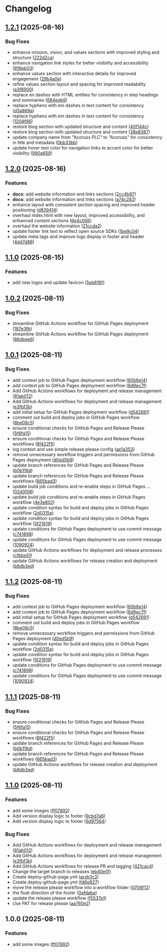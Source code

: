 # Changelog

## [1.2.1](https://github.com/acoruss/acoruss.github.io/compare/v1.2.0...v1.2.1) (2025-08-16)


### Bug Fixes

* enhance mission, vision, and values sections with improved styling and structure ([222d2ca](https://github.com/acoruss/acoruss.github.io/commit/222d2cad5d68af2d9667905e20161294b993975f))
* enhance navigation link styles for better visibility and accessibility ([816eb03](https://github.com/acoruss/acoruss.github.io/commit/816eb038359d205f64d494a034dc87631b0d9559))
* enhance values section with interactive details for improved engagement ([29b4a0e](https://github.com/acoruss/acoruss.github.io/commit/29b4a0ee28752b79b041a763af7defb8d228ed4e))
* refine values section layout and spacing for improved readability ([a3f8900](https://github.com/acoruss/acoruss.github.io/commit/a3f8900a50faa0938e886295ff595754e7927a6f))
* replace en dashes with HTML entities for consistency in step headings and summaries ([684eeb9](https://github.com/acoruss/acoruss.github.io/commit/684eeb9a060c1c7a4e734e3cc07ddd82b1f4b16b))
* replace hyphens with em dashes in text content for consistency ([d3a869a](https://github.com/acoruss/acoruss.github.io/commit/d3a869abf41eb393ef9eda3c34c8446254419647))
* replace hyphens with em dashes in text content for consistency ([1204f96](https://github.com/acoruss/acoruss.github.io/commit/1204f9695f84952930c3f30958763f956fd05e8c))
* restore blog section with updated structure and content ([40f144c](https://github.com/acoruss/acoruss.github.io/commit/40f144cf3c0660b0a9d82db2ee5dc7c48e1d7c05))
* restore blog section with updated structure and content ([38e8387](https://github.com/acoruss/acoruss.github.io/commit/38e8387521c7a201ae1794ab29c912ff0266f5fe))
* update company name from "Acoruss PLC" to "Acoruss" for consistency in title and metadata ([0bb33bb](https://github.com/acoruss/acoruss.github.io/commit/0bb33bbf5d275423066165fa9fff47da26c5878a))
* update hover text color for navigation links to accent color for better visibility ([990a659](https://github.com/acoruss/acoruss.github.io/commit/990a6594b1822f2b1bfc2b59620d2cbd1357a503))

## [1.2.0](https://github.com/acoruss/acoruss.github.io/compare/v1.1.0...v1.2.0) (2025-08-16)


### Features

* **docs:** add website information and links sections ([2cc4b97](https://github.com/acoruss/acoruss.github.io/commit/2cc4b9758329210cc4d8c85f79dc202694c0d194))
* **docs:** add website information and links sections ([a74c282](https://github.com/acoruss/acoruss.github.io/commit/a74c282653d298e1b12eba3e41ef5bf71c0846bb))
* enhance layout with consistent section spacing and improved header positioning ([d839414](https://github.com/acoruss/acoruss.github.io/commit/d839414815f13f15f878408720e2e99f4573636e))
* overhaul index.html with new layout, improved accessibility, and enhanced content sections ([6e4c006](https://github.com/acoruss/acoruss.github.io/commit/6e4c006ce1a179936c9819b4a8f6eda0b041bfd8))
* overhaul the website information ([21ccda2](https://github.com/acoruss/acoruss.github.io/commit/21ccda2263089edc2c36ddc99e327a381cd7b846))
* update footer link text to reflect open source SDKs ([1be9c04](https://github.com/acoruss/acoruss.github.io/commit/1be9c04f4455506c9901f0b6b49bc87aaef35fe9))
* update meta tags and improve logo display in footer and header ([4dd7d88](https://github.com/acoruss/acoruss.github.io/commit/4dd7d88542234a744b37847bac795153fadcea17))

## [1.1.0](https://github.com/acoruss/acoruss.github.io/compare/v1.0.2...v1.1.0) (2025-08-15)


### Features

* add new logos and update favicon ([5eb816f](https://github.com/acoruss/acoruss.github.io/commit/5eb816fcc7564326f91deba68d383d6f1e9d3437))

## [1.0.2](https://github.com/acoruss/acoruss.github.io/compare/v1.0.1...v1.0.2) (2025-08-11)


### Bug Fixes

* streamline GitHub Actions workflow for GitHub Pages deployment ([187e3fb](https://github.com/acoruss/acoruss.github.io/commit/187e3fb95bd7031f085c90681bb01216af407663))
* streamline GitHub Actions workflow for GitHub Pages deployment ([86dbee6](https://github.com/acoruss/acoruss.github.io/commit/86dbee6321b9611afc2369ff9a3c0f3d2d9d8509))

## [1.0.1](https://github.com/acoruss/acoruss.github.io/compare/v1.0.0...v1.0.1) (2025-08-11)


### Bug Fixes

* add context job to GitHub Pages deployment workflow ([60b6e14](https://github.com/acoruss/acoruss.github.io/commit/60b6e147bf53a5ed1c17c2e0c7acf4ca99584c35))
* add context job to GitHub Pages deployment workflow ([8d9ec7f](https://github.com/acoruss/acoruss.github.io/commit/8d9ec7f7afbb0af57b129ba9b5b44fc555d5f40d))
* Add GitHub Actions workflows for deployment and release management ([81ab012](https://github.com/acoruss/acoruss.github.io/commit/81ab012fca34feddd2e23a27527cddc99c276b73))
* Add GitHub Actions workflows for deployment and release management ([e3fbf3b](https://github.com/acoruss/acoruss.github.io/commit/e3fbf3b8cfd97996c1831197c9b46f27b8869b13))
* add initial setup for GitHub Pages deployment workflow ([d542691](https://github.com/acoruss/acoruss.github.io/commit/d542691dc1d0bf1dbbc3a69fede16e4a79826548))
* comment out build and deploy jobs in GitHub Pages workflow ([8be08c5](https://github.com/acoruss/acoruss.github.io/commit/8be08c54a9095468b84c7e9b4e589d476a483939))
* ensure conditional checks for GitHub Pages and Release Please ([5f6fa15](https://github.com/acoruss/acoruss.github.io/commit/5f6fa1587f88f7ee1474ddd242d55a0df457a403))
* ensure conditional checks for GitHub Pages and Release Please workflows ([8f422f5](https://github.com/acoruss/acoruss.github.io/commit/8f422f5290bb117f7c09a3df22297905659d8450))
* log context and use simple release please config ([ae1a353](https://github.com/acoruss/acoruss.github.io/commit/ae1a353f29b0f3124c7a90df1bf776d96fdcba85))
* remove unnecessary workflow triggers and permissions from GitHub Pages deployment ([d0ed5b9](https://github.com/acoruss/acoruss.github.io/commit/d0ed5b9e3e3e457b1fb6ce35887b559c54ff037f))
* update branch references for GitHub Pages and Release Please ([b0b116d](https://github.com/acoruss/acoruss.github.io/commit/b0b116dbf5082e564ecdaba1f6e3386eac4924ef))
* update branch references for GitHub Pages and Release Please workflows ([665bad3](https://github.com/acoruss/acoruss.github.io/commit/665bad3fb35b6cc5604c1b344d6ff4341b12c783))
* update build job conditions and re-enable steps in GitHub Pages … ([02d3f08](https://github.com/acoruss/acoruss.github.io/commit/02d3f0818c2983673e8e3b4bbff11668ec987caf))
* update build job conditions and re-enable steps in GitHub Pages workflow ([4e3e802](https://github.com/acoruss/acoruss.github.io/commit/4e3e80249bf07dda3b967c2ef41c15d425d936b5))
* update condition syntax for build and deploy jobs in GitHub Pages workflow ([2d0315e](https://github.com/acoruss/acoruss.github.io/commit/2d0315ec12ac323cf5e7c7567f0315bcf1a7ba87))
* update condition syntax for build and deploy jobs in GitHub Pages workflow ([5f21619](https://github.com/acoruss/acoruss.github.io/commit/5f216193eddca330b421cf1071aa176c29fca355))
* update conditions for GitHub Pages deployment to use commit message ([c741898](https://github.com/acoruss/acoruss.github.io/commit/c7418984ec65ea4f5017d1ece6bae7c9f69bd423))
* update conditions for GitHub Pages deployment to use commit message ([1090924](https://github.com/acoruss/acoruss.github.io/commit/10909241abc70f8b92605a579db7796308c69493))
* update GitHub Actions workflows for deployment and release processes ([cfbbe51](https://github.com/acoruss/acoruss.github.io/commit/cfbbe51e487e01648212aee763c31680a3bdfafa))
* update GitHub Actions workflows for release creation and deployment ([b8db3ed](https://github.com/acoruss/acoruss.github.io/commit/b8db3edbaaa0bcee4ec8fb0ece92fb8780169705))

## [1.1.2](https://github.com/acoruss/acoruss.github.io/compare/acoruss-website-v1.1.1...acoruss-website-v1.1.2) (2025-08-11)


### Bug Fixes

* add context job to GitHub Pages deployment workflow ([60b6e14](https://github.com/acoruss/acoruss.github.io/commit/60b6e147bf53a5ed1c17c2e0c7acf4ca99584c35))
* add context job to GitHub Pages deployment workflow ([8d9ec7f](https://github.com/acoruss/acoruss.github.io/commit/8d9ec7f7afbb0af57b129ba9b5b44fc555d5f40d))
* add initial setup for GitHub Pages deployment workflow ([d542691](https://github.com/acoruss/acoruss.github.io/commit/d542691dc1d0bf1dbbc3a69fede16e4a79826548))
* comment out build and deploy jobs in GitHub Pages workflow ([8be08c5](https://github.com/acoruss/acoruss.github.io/commit/8be08c54a9095468b84c7e9b4e589d476a483939))
* remove unnecessary workflow triggers and permissions from GitHub Pages deployment ([d0ed5b9](https://github.com/acoruss/acoruss.github.io/commit/d0ed5b9e3e3e457b1fb6ce35887b559c54ff037f))
* update condition syntax for build and deploy jobs in GitHub Pages workflow ([2d0315e](https://github.com/acoruss/acoruss.github.io/commit/2d0315ec12ac323cf5e7c7567f0315bcf1a7ba87))
* update condition syntax for build and deploy jobs in GitHub Pages workflow ([5f21619](https://github.com/acoruss/acoruss.github.io/commit/5f216193eddca330b421cf1071aa176c29fca355))
* update conditions for GitHub Pages deployment to use commit message ([c741898](https://github.com/acoruss/acoruss.github.io/commit/c7418984ec65ea4f5017d1ece6bae7c9f69bd423))
* update conditions for GitHub Pages deployment to use commit message ([1090924](https://github.com/acoruss/acoruss.github.io/commit/10909241abc70f8b92605a579db7796308c69493))

## [1.1.1](https://github.com/acoruss/acoruss.github.io/compare/acoruss-website-v1.1.0...acoruss-website-v1.1.1) (2025-08-11)


### Bug Fixes

* ensure conditional checks for GitHub Pages and Release Please ([5f6fa15](https://github.com/acoruss/acoruss.github.io/commit/5f6fa1587f88f7ee1474ddd242d55a0df457a403))
* ensure conditional checks for GitHub Pages and Release Please workflows ([8f422f5](https://github.com/acoruss/acoruss.github.io/commit/8f422f5290bb117f7c09a3df22297905659d8450))
* update branch references for GitHub Pages and Release Please ([b0b116d](https://github.com/acoruss/acoruss.github.io/commit/b0b116dbf5082e564ecdaba1f6e3386eac4924ef))
* update branch references for GitHub Pages and Release Please workflows ([665bad3](https://github.com/acoruss/acoruss.github.io/commit/665bad3fb35b6cc5604c1b344d6ff4341b12c783))
* update GitHub Actions workflows for release creation and deployment ([b8db3ed](https://github.com/acoruss/acoruss.github.io/commit/b8db3edbaaa0bcee4ec8fb0ece92fb8780169705))

## [1.1.0](https://github.com/acoruss/acoruss.github.io/compare/acoruss-website-v1.0.0...acoruss-website-v1.1.0) (2025-08-11)


### Features

* add some images ([ff07892](https://github.com/acoruss/acoruss.github.io/commit/ff0789234e7b5d494c5f0124f3a519eb07b5df77))
* Add version display logic to footer ([9cbd7a6](https://github.com/acoruss/acoruss.github.io/commit/9cbd7a6b82abb1d93425aea8306fa007122f8db8))
* Add version display logic to footer ([6d97564](https://github.com/acoruss/acoruss.github.io/commit/6d97564a60f777d29ad907c5f121868016f6ec51))


### Bug Fixes

* Add GitHub Actions workflows for deployment and release management ([81ab012](https://github.com/acoruss/acoruss.github.io/commit/81ab012fca34feddd2e23a27527cddc99c276b73))
* Add GitHub Actions workflows for deployment and release management ([e3fbf3b](https://github.com/acoruss/acoruss.github.io/commit/e3fbf3b8cfd97996c1831197c9b46f27b8869b13))
* Add GitHub Actions workflows for release PR and tagging ([421cac4](https://github.com/acoruss/acoruss.github.io/commit/421cac4ed8ce8fae829541077de433028cbebe08))
* Change the target branch to releases ([eb40e5f](https://github.com/acoruss/acoruss.github.io/commit/eb40e5f1a20aab6a433c7f598f10e6a984944061))
* Create deploy-github-page.yml ([acdc1c3](https://github.com/acoruss/acoruss.github.io/commit/acdc1c3939282905d3527a93cc487825717c8e28))
* Create deploy-github-page.yml ([fd6e827](https://github.com/acoruss/acoruss.github.io/commit/fd6e82723986fbb9781be7e524d09899fd12b780))
* move the release please workflow into a workflow folder ([0708f12](https://github.com/acoruss/acoruss.github.io/commit/0708f12fc3287f6c2d8f117d16bcacb11e67f49f))
* the float direction of the footer ([0afdaba](https://github.com/acoruss/acoruss.github.io/commit/0afdabaaf5a12c8d6072efe4a5345e34a815b6a9))
* update the release please workflow ([f5537e1](https://github.com/acoruss/acoruss.github.io/commit/f5537e1563f1e7a3d729b313a444b0a5d672a61d))
* Use PAT for release please ([aa760e2](https://github.com/acoruss/acoruss.github.io/commit/aa760e23ac08a3952e2f3961df8346c15a9c88f1))

## 1.0.0 (2025-08-11)


### Features

* add some images ([ff07892](https://github.com/acoruss/acoruss.github.io/commit/ff0789234e7b5d494c5f0124f3a519eb07b5df77))
